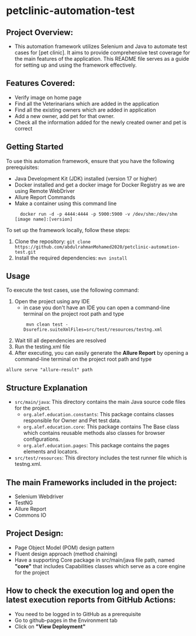 # petclinic-automation-test
 
 
## Project Overview:
* This automation framework utilizes Selenium and Java to automate test cases for [pet clinic]. It aims to provide comprehensive test coverage for the main features of the application. This README file serves as a guide for setting up and using the framework effectively.

## Features Covered:
* Verify image on home page
* Find all the Veterinarians which are added in the application
* Find all the existing owners which are added in application
* Add a new owner, add pet for that owner.
* Check all the information added for the newly created owner and pet is correct

## Getting Started

To use this automation framework, ensure that you have the following prerequisites:

- Java Development Kit (JDK) installed (version 17 or higher)
- Docker installed and get a docker image for Docker Registry as we are using Remote WebDriver
- Allure Report Commands
- Make a container using this command line
     ```
       docker run -d -p 4444:4444 -p 5900:5900 -v /dev/shm:/dev/shm [image name]:[version]
     ```

To set up the framework locally, follow these steps:

1. Clone the repository: `git clone https://github.com/abdulrahmanMohamed2020/petclinic-automation-test.git`
2. Install the required dependencies: `mvn install`

## Usage
To execute the test cases, use the following command:

1. Open the project using any IDE
   - in case you don't have an IDE you can open a command-line terminal on the project root path and type
     ```
      mvn clean test -Dsurefire.suiteXmlFiles=src/test/resources/testng.xml
     ```
2. Wait till all dependencies are resolved
3. Run the testing.xml file
4. After executing, you can easily generate the **Allure Report** by opening a command-line terminal on the project 
root path and type
```
allure serve "allure-result" path
```

## Structure Explanation

- `src/main/java`: This directory contains the main Java source code files for the project.
  - `org.alef.education.constants`: This package contains classes responsible for Owner and Pet test data.
  - `org.alef.education.core`: This package contains The Base class which contains reusable methods also classes for browser configurations.
  - `org.alef.education.pages`: This package contains the pages elements and locators.
- `src/test/resources`: This directory includes the test runner file which is testng.xml.

## The main Frameworks included in the project:
* Selenium Webdriver
* TestNG
* Allure Report
* Commons IO
## Project Design:
* Page Object Model (POM) design pattern
* Fluent design approach (method chaining)
* Have a supporting Core package in src/main/java file path, named **"core"** that includes Capabilities classes which serve as a core engine for the project
## How to check the execution log and open the latest execution reports from GitHub Actions:
* You need to be logged in to GitHub as a prerequisite
* Go to github-pages in the Environment tab
* Click on **"View Deployment"**

